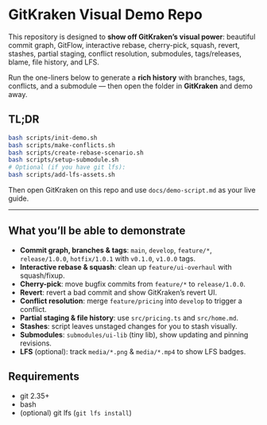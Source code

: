 # GitKraken Visual Demo Repo

This repository is designed to **show off GitKraken’s visual power**: beautiful commit graph, GitFlow, interactive rebase, cherry-pick, squash, revert, stashes, partial staging, conflict resolution, submodules, tags/releases, blame, file history, and LFS.

Run the one-liners below to generate a **rich history** with branches, tags, conflicts, and a submodule — then open the folder in **GitKraken** and demo away.

## TL;DR
```bash
bash scripts/init-demo.sh
bash scripts/make-conflicts.sh
bash scripts/create-rebase-scenario.sh
bash scripts/setup-submodule.sh
# Optional (if you have git lfs): 
bash scripts/add-lfs-assets.sh
```

Then open GitKraken on this repo and use `docs/demo-script.md` as your live guide.

---

## What you’ll be able to demonstrate

- **Commit graph, branches & tags**: `main`, `develop`, `feature/*`, `release/1.0.0`, `hotfix/1.0.1` with `v0.1.0`, `v1.0.0` tags.
- **Interactive rebase & squash**: clean up `feature/ui-overhaul` with squash/fixup.
- **Cherry-pick**: move bugfix commits from `feature/*` to `release/1.0.0`.
- **Revert**: revert a bad commit and show GitKraken’s revert UI.
- **Conflict resolution**: merge `feature/pricing` into `develop` to trigger a conflict.
- **Partial staging & file history**: use `src/pricing.ts` and `src/home.md`.
- **Stashes**: script leaves unstaged changes for you to stash visually.
- **Submodules**: `submodules/ui-lib` (tiny lib), show updating and pinning revisions.
- **LFS** (optional): track `media/*.png` & `media/*.mp4` to show LFS badges.

## Requirements
- git 2.35+
- bash
- (optional) git lfs (`git lfs install`)

